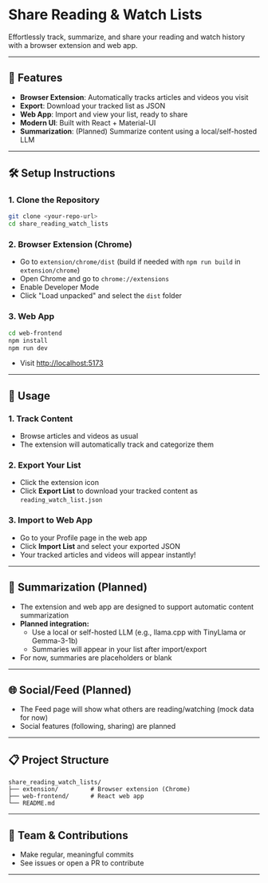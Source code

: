 # Share Reading & Watch Lists

Effortlessly track, summarize, and share your reading and watch history with a browser extension and web app.

---

## 🚀 Features
- **Browser Extension**: Automatically tracks articles and videos you visit
- **Export**: Download your tracked list as JSON
- **Web App**: Import and view your list, ready to share
- **Modern UI**: Built with React + Material-UI
- **Summarization**: (Planned) Summarize content using a local/self-hosted LLM

---

## 🛠️ Setup Instructions

### 1. Clone the Repository
```sh
git clone <your-repo-url>
cd share_reading_watch_lists
```

### 2. Browser Extension (Chrome)
- Go to `extension/chrome/dist` (build if needed with `npm run build` in `extension/chrome`)
- Open Chrome and go to `chrome://extensions`
- Enable Developer Mode
- Click "Load unpacked" and select the `dist` folder

### 3. Web App
```sh
cd web-frontend
npm install
npm run dev
```
- Visit [http://localhost:5173](http://localhost:5173)

---

## 📝 Usage

### 1. **Track Content**
- Browse articles and videos as usual
- The extension will automatically track and categorize them

### 2. **Export Your List**
- Click the extension icon
- Click **Export List** to download your tracked content as `reading_watch_list.json`

### 3. **Import to Web App**
- Go to your Profile page in the web app
- Click **Import List** and select your exported JSON
- Your tracked articles and videos will appear instantly!

---

## 🤖 Summarization (Planned)
- The extension and web app are designed to support automatic content summarization
- **Planned integration:**
  - Use a local or self-hosted LLM (e.g., llama.cpp with TinyLlama or Gemma-3-1b)
  - Summaries will appear in your list after import/export
- For now, summaries are placeholders or blank

---

## 🌐 Social/Feed (Planned)
- The Feed page will show what others are reading/watching (mock data for now)
- Social features (following, sharing) are planned

---

## 📋 Project Structure
```
share_reading_watch_lists/
├── extension/         # Browser extension (Chrome)
├── web-frontend/      # React web app
└── README.md
```

---

## 👥 Team & Contributions
- Make regular, meaningful commits
- See issues or open a PR to contribute

---
